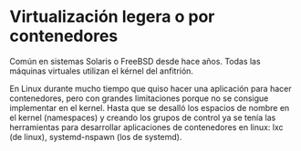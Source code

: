 # Virtualización legera o por contenedores
Común en sistemas Solaris o FreeBSD desde hace años. Todas las máquinas virtuales utilizan el kérnel del anfitrión.

En Linux durante mucho tiempo que quiso hacer una aplicación para hacer contenedores, pero con grandes limitaciones porque no se consigue implementar en el kernel. Hasta que se desalló los espacios de nombre en el kernel (namespaces) y creando los grupos de control ya se tenía las herramientas para desarrollar aplicaciones de contenedores en linux: lxc (de linux), systemd-nspawn (los de systemd).
